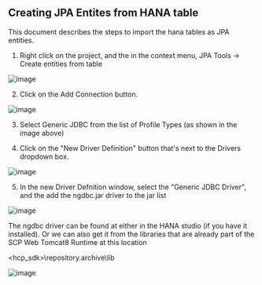 ## Creating JPA Entites from HANA table

This document describes the steps to import the hana tables as JPA entities. 

1. Right click on the project, and the in the context menu, JPA Tools -> Create entities from table

![image](https://user-images.githubusercontent.com/15712474/32521544-da86c3b0-c3e1-11e7-86fa-1989bf5e528c.png)

2. Click on the Add Connection button. 

![image](https://user-images.githubusercontent.com/15712474/32521642-512c70fa-c3e2-11e7-9267-2d4e76fb72e7.png)

3. Select Generic JDBC from the list of Profile Types (as shown in the image above)

4. Click on the "New Driver Definition" button that's next to the Drivers dropdown box. 

![image](https://user-images.githubusercontent.com/15712474/32521688-7942a4e2-c3e2-11e7-8748-8fed8a5ecc37.png)


5. In the new Driver Defnition window, select the "Generic JDBC Driver", and the add the ngdbc.jar driver to the jar list

![image](https://user-images.githubusercontent.com/15712474/32521737-b4d290bc-c3e2-11e7-9a64-ada3b723ea24.png)

The ngdbc driver can be found at either in the HANA studio (if you have it installed). Or we can also get it from the libraries that are already part of the SCP Web Tomcat8 Runtime at this location

<hcp_sdk>\repository\.archive\lib


![image](https://user-images.githubusercontent.com/15712474/32521737-b4d290bc-c3e2-11e7-9a64-ada3b723ea24.png)





